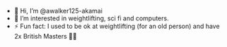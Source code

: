 - 👋 Hi, I’m @awalker125-akamai
- 👀 I’m interested in weightlifting, sci fi and computers.
- ⚡ Fun fact: I used to be ok at weightlifting (for an old person) and have 2x British Masters 🥇🥇
